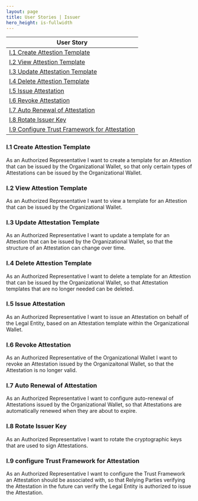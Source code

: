 ```yaml
---
layout: page
title: User Stories | Issuer
hero_height: is-fullwidth
---
```


| User Story                                                                                     |
| ---------------------------------------------------------------------------------------------- |
| [I.1 Create Attestion Template](#i1-create-attestion-template)                                 |
| [I.2 View Attestion Template](#i2-view-attestion-template)                                     |
| [I.3 Update Attestation Template](#i3-update-attestation-template)                             |
| [I.4 Delete Attestion Template](#i4-delete-attestion-template)                                 |
| [I.5 Issue Attestation](#i5-issue-attestation)                                                 |
| [I.6 Revoke Attestation](#i6-revoke-attestation)                                               |
| [I.7 Auto Renewal of Attestation](#i7-auto-renewal-of-attestation)                             |
| [I.8 Rotate Issuer Key](#i8-rotate-issuer-key)                                                 |
| [I.9 Configure Trust Framework for Attestation](#i9-configure-trust-framework-for-attestation) |

### I.1 Create Attestion Template

As an Authorized Representative I want to create a template for an Attestion that can be issued by the Organizational Wallet, so that only certain types of Attestations can be issued by the Organizational Wallet.

### I.2 View Attestion Template

As an Authorized Representative I want to view a template for an Attestion that can be issued by the Organizational Wallet.

### I.3 Update Attestation Template

As an Authorized Representative I want to update a template for an Attestion that can be issued by the Organizational Wallet, so that the structure of an Attestation can change over time.

### I.4 Delete Attestion Template

As an Authorized Representative I want to delete a template for an Attestion that can be issued by the Organizational Wallet, so that Attestation templates that are no longer needed can be deleted.

### I.5 Issue Attestation

As an Authorized Representative I want to issue an Attestation on behalf of the Legal Entity, based on an Attestation template within the Organizational Wallet.

### I.6 Revoke Attestation

As an Authorized Representative of the Organizational Wallet I want to revoke an Attestation issued by the Organizaitonal Wallet, so that the Attestation is no longer valid.

### I.7 Auto Renewal of Attestation

As an Authorized Representative I want to configure auto-renewal of Attestations issued by the Organizational Wallet, so that Attestations are automatically renewed when they are about to expire.

### I.8 Rotate Issuer Key

As an Authorized Representative I want to rotate the cryptographic keys that are used to sign Attestations.

### I.9 configure Trust Framework for Attestation

As an Authorized Representative I want to configure the Trust Framework an Attestation should be associated with, so that Relying Parties verifying the Attestation in the future can verify the Legal Entity is authorized to issue the Attestation.